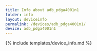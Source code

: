 ```yaml
---
title: Info about adb_pdga4001n1
folder: info
layout: deviceinfo
permalink: /devices/adb_pdga4001n1/
device: adb_pdga4001n1
---
```

{% include templates/device_info.md %}
